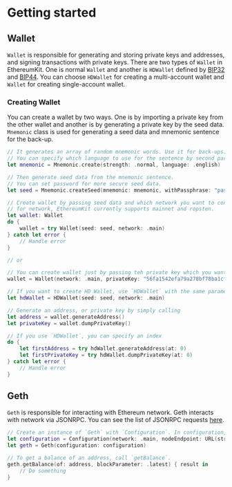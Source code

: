 # Getting started

## Wallet
`Wallet` is responsible for generating and storing private keys and addresses, and signing transactions with private keys. There are two types of `Wallet` in EthereumKit. One is normal `Wallet` and another is `HDWallet` defined by [BIP32](https://github.com/bitcoin/bips/blob/master/bip-0032.mediawiki) and [BIP44](https://github.com/bitcoin/bips/blob/master/bip-0044.mediawiki).  You can choose `HDWallet` for creating a multi-account wallet and `Wallet` for creating single-account wallet.

### Creating Wallet
You can create a wallet by two ways. One is by importing a private key from the other wallet and another is by generating a private key by the seed data. `Mnemonic` class is used for generating a seed data and mnemonic sentence for the back-up.

```swift
// It generates an array of random mnemonic words. Use it for back-ups.
// You can specify which language to use for the sentence by second parameter.
let mnemonic = Mnemonic.create(strength: .normal, language: .english)

// Then generate seed data from the mnemonic sentence.
// You can set password for more secure seed data.
let seed = Mnemonic.createSeed(mnemonic: mnemonic, withPassphrase: "password")

// Create wallet by passing seed data and which network you want to connect.
// for network, EthereumKit currently supports mainnet and ropsten.
let wallet: Wallet
do {
    wallet = try Wallet(seed: seed, network: .main)
} catch let error {
    // Handle error
}

// or

// You can create wallet just by passing teh private key which you want to import.
wallet = Wallet(network: .main, privateKey: "56fa1542efa79a278bf78ba1cf11ef20d961d511d344dc1d4d527bc06eeca667")

// If you want to create HD Wallet, use `HDWallet` with the same parameters.
let hdWallet = HDWallet(seed: seed, network: .main)

// Generate an address, or private key by simply calling
let address = wallet.generateAddress()
let privateKey = wallet.dumpPrivateKey()

// If you use `HDWallet`, you can specify an index
do {
    let firstAddress = try hdWallet.generateAddress(at: 0)
    let firstPrivateKey = try hdWallet.dumpPrivateKey(at: 0)
} catch let error {
    // Handle error
}
```

## Geth
`Geth` is responsible for interacting with Ethereum network. Geth interacts with network via JSONRPC. You can see the list of JSONRPC requests [here](Documentation/JSONRPC.md).

```swift
// Create an instance of `Geth` with `Configuration`. In configuration, specify which network to use and url for the node you want to connect.
let configuration = Configuration(network: .main, nodeEndpoint: URL(string: "https://mainnet.infura.io/z1sEfnzz0LLMsdYMX4PV")!)
let geth = Geth(configuration: configuration)

// To get a balance of an address, call `getBalance`.
geth.getBalance(of: address, blockParameter: .latest) { result in
    // Do something
} 

```
